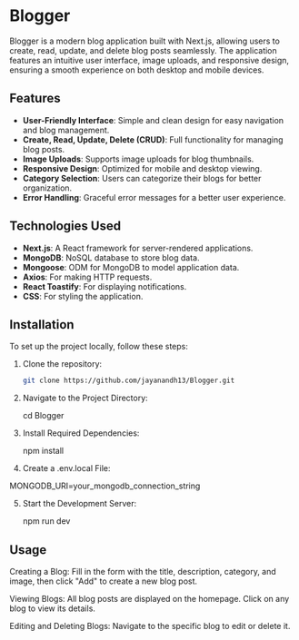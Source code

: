 # Blogger

Blogger is a modern blog application built with Next.js, allowing users to create, read, update, and delete blog posts seamlessly. The application features an intuitive user interface, image uploads, and responsive design, ensuring a smooth experience on both desktop and mobile devices.

## Features

- **User-Friendly Interface**: Simple and clean design for easy navigation and blog management.
- **Create, Read, Update, Delete (CRUD)**: Full functionality for managing blog posts.
- **Image Uploads**: Supports image uploads for blog thumbnails.
- **Responsive Design**: Optimized for mobile and desktop viewing.
- **Category Selection**: Users can categorize their blogs for better organization.
- **Error Handling**: Graceful error messages for a better user experience.

## Technologies Used

- **Next.js**: A React framework for server-rendered applications.
- **MongoDB**: NoSQL database to store blog data.
- **Mongoose**: ODM for MongoDB to model application data.
- **Axios**: For making HTTP requests.
- **React Toastify**: For displaying notifications.
- **CSS**: For styling the application.

## Installation

To set up the project locally, follow these steps:

1. Clone the repository:

   ```bash
   git clone https://github.com/jayanandh13/Blogger.git
   
2. Navigate to the Project Directory:

   cd Blogger

3. Install Required Dependencies:

   npm install

4. Create a .env.local File:

  MONGODB_URI=your_mongodb_connection_string

5. Start the Development Server:

   npm run dev


 ## Usage
Creating a Blog: Fill in the form with the title, description, category, and image, then click "Add" to create a new blog post.

Viewing Blogs: All blog posts are displayed on the homepage. Click on any blog to view its details.

Editing and Deleting Blogs: Navigate to the specific blog to edit or delete it.
